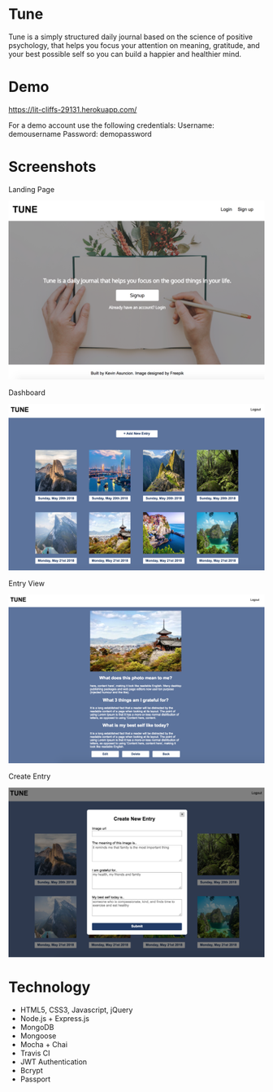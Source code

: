 # Tune 
Tune is a simply structured daily journal based on the science of positive psychology, that helps you focus your attention on meaning, gratitude, and your best possible self so you can  build a happier and healthier mind. 

# Demo

https://lit-cliffs-29131.herokuapp.com/

For a demo account use the following credentials: 
Username:  demousername
Password:  demopassword 

# Screenshots
Landing Page

![landing-page](screenshots/landing-page.png)

Dashboard

![dashboard](screenshots/dashboard.png)

Entry View

![view-entry](screenshots/view-entry.png)

Create Entry 

![create-entry](screenshots/create-entry.png)

# Technology 
<ul>
    <li>HTML5, CSS3, Javascript, jQuery</li>
    <li>Node.js + Express.js</li>
    <li>MongoDB</li>
    <li>Mongoose </li>
    <li>Mocha + Chai </li>
    <li>Travis CI</li>
    <li>JWT Authentication</li>
    <li>Bcrypt</li>
    <li>Passport</li>
</ul>
